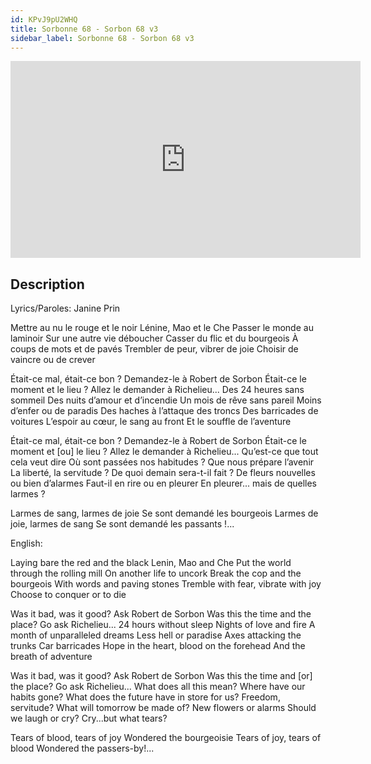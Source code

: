 ```yaml
---
id: KPvJ9pU2WHQ
title: Sorbonne 68 - Sorbon 68 v3
sidebar_label: Sorbonne 68 - Sorbon 68 v3
---
```


<iframe
  width="560"
  height="315"
  src="https://www.youtube.com/embed/KPvJ9pU2WHQ"
  title="YouTube video player"
  frameborder="0"
  allow="accelerometer; autoplay; clipboard-write; encrypted-media; gyroscope; picture-in-picture; web-share"
  referrerpolicy="strict-origin-when-cross-origin"
  allowfullscreen
></iframe>

## Description

Lyrics/Paroles: Janine Prin

Mettre au nu le rouge et le noir
Lénine, Mao et le Che
Passer le monde au laminoir
Sur une autre vie déboucher
Casser du flic et du bourgeois
À coups de mots et de pavés
Trembler de peur, vibrer de joie
Choisir de vaincre ou de crever
 
Était-ce mal, était-ce bon ?
Demandez-le à Robert de Sorbon
Était-ce le moment et le lieu ?
Allez le demander à Richelieu...
Des 24 heures sans sommeil
Des nuits d’amour et d’incendie
Un mois de rêve sans pareil
Moins d’enfer ou de paradis
Des haches à l’attaque des troncs
Des barricades de voitures
L’espoir au cœur, le sang au front
Et le souffle de l’aventure
 
Était-ce mal, était-ce bon ?
Demandez-le à Robert de Sorbon
Était-ce le moment et [ou] le lieu ?
Allez le demander à Richelieu...
Qu’est-ce que tout cela veut dire
Où sont passées nos habitudes ?
Que nous prépare l’avenir
La liberté, la servitude ?
De quoi demain sera-t-il fait ?
De fleurs nouvelles ou bien d’alarmes
Faut-il en rire ou en pleurer
En pleurer... mais de quelles larmes ?

Larmes de sang, larmes de joie
Se sont demandé les bourgeois
Larmes de joie, larmes de sang
Se sont demandé les passants !...

English:

Laying bare the red and the black
Lenin, Mao and Che
Put the world through the rolling mill
On another life to uncork
Break the cop and the bourgeois
With words and paving stones
Tremble with fear, vibrate with joy
Choose to conquer or to die

Was it bad, was it good?
Ask Robert de Sorbon
Was this the time and the place?
Go ask Richelieu...
24 hours without sleep
Nights of love and fire
A month of unparalleled dreams
Less hell or paradise
Axes attacking the trunks
Car barricades
Hope in the heart, blood on the forehead
And the breath of adventure

Was it bad, was it good?
Ask Robert de Sorbon
Was this the time and [or] the place?
Go ask Richelieu...
What does all this mean?
Where have our habits gone?
What does the future have in store for us?
Freedom, servitude?
What will tomorrow be made of?
New flowers or alarms
Should we laugh or cry?
Cry...but what tears?

Tears of blood, tears of joy
Wondered the bourgeoisie
Tears of joy, tears of blood
Wondered the passers-by!...
